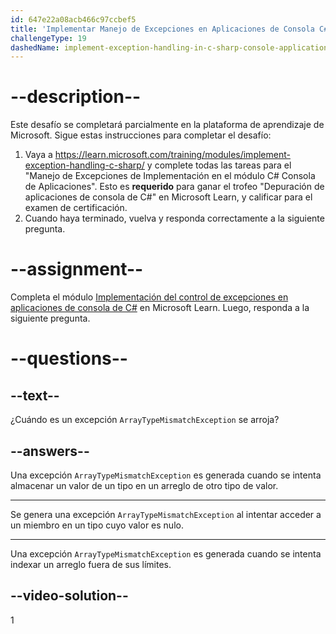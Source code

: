 ```yaml
---
id: 647e22a08acb466c97ccbef5
title: 'Implementar Manejo de Excepciones en Aplicaciones de Consola C#'
challengeType: 19
dashedName: implement-exception-handling-in-c-sharp-console-applications
---
```


# --description--

Este desafío se completará parcialmente en la plataforma de aprendizaje de Microsoft. Sigue estas instrucciones para completar el desafío:

1. Vaya a <a href="https://learn.microsoft.com/training/modules/implement-exception-handling-c-sharp/" target="_blank" rel="noreferrer">https://learn.microsoft.com/training/modules/implement-exception-handling-c-sharp/</a> y complete todas las tareas para el "Manejo de Excepciones de Implementación en el módulo C# Consola de Aplicaciones". Esto es **requerido** para ganar el trofeo "Depuración de aplicaciones de consola de C#" en Microsoft Learn, y calificar para el examen de certificación.
1. Cuando haya terminado, vuelva y responda correctamente a la siguiente pregunta.

# --assignment--

Completa el módulo <a href="https://learn.microsoft.com/training/modules/implement-exception-handling-c-sharp/" target="_blank" rel="noreferrer">Implementación del control de excepciones en aplicaciones de consola de C#</a> en Microsoft Learn. Luego, responda a la siguiente pregunta.

# --questions--

## --text--

¿Cuándo es un excepción `ArrayTypeMismatchException` se arroja?

## --answers--

Una excepción `ArrayTypeMismatchException` es generada cuando se intenta almacenar un valor de un tipo en un arreglo de otro tipo de valor.

---

Se genera una excepción `ArrayTypeMismatchException` al intentar acceder a un miembro en un tipo cuyo valor es nulo.

---

Una excepción `ArrayTypeMismatchException` es generada cuando se intenta indexar un arreglo fuera de sus límites.

## --video-solution--

1
